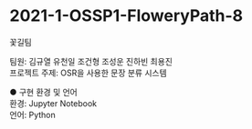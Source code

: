 # 2021-1-OSSP1-FloweryPath-8
꽃길팀

팀원: 김규열 유천일 조건형 조성운 진하빈 최용진   
프로젝트 주제: OSR을 사용한 문장 분류 시스템   

● 구현 환경 및 언어   
환경: Jupyter Notebook   
언어: Python
